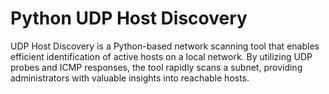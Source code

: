 # Python UDP Host Discovery
UDP Host Discovery is a Python-based network scanning tool that enables efficient identification of active hosts on a local network. By utilizing UDP probes and ICMP responses, the tool rapidly scans a subnet, providing administrators with valuable insights into reachable hosts.
